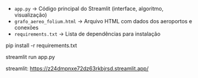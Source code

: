 

- `app.py` → Código principal do Streamlit (interface, algoritmo, visualização)
- `grafo_aereo_folium.html` → Arquivo HTML com dados dos aeroportos e conexões
- `requirements.txt` → Lista de dependências para instalação


pip install -r requirements.txt

streamlit run app.py


streamlit: https://z24dmpnxe72dz63rkbjrsd.streamlit.app/
